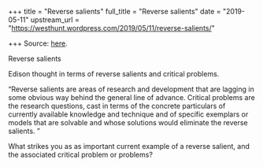 +++
title = "Reverse salients"
full_title = "Reverse salients"
date = "2019-05-11"
upstream_url = "https://westhunt.wordpress.com/2019/05/11/reverse-salients/"

+++
Source: [here](https://westhunt.wordpress.com/2019/05/11/reverse-salients/).

Reverse salients

Edison thought in terms of reverse salients and critical problems.

“Reverse salients are areas of research and development that are lagging
in some obvious way behind the general line of advance. Critical
problems are the research questions, cast in terms of the concrete
particulars of currently available knowledge and technique and of
specific exemplars or models that are solvable and whose solutions would
eliminate the reverse salients. ”

What strikes you as as important current example of a reverse salient,
and the associated critical problem or problems?









